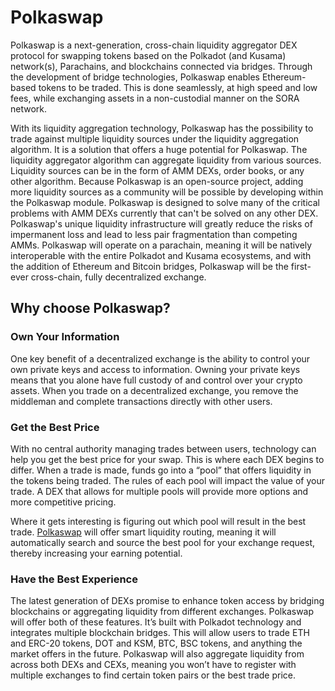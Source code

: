 # Polkaswap

Polkaswap is a next-generation, cross-chain liquidity aggregator DEX protocol for swapping tokens based on the Polkadot (and Kusama) network(s), Parachains, and blockchains connected via bridges. Through the development of bridge technologies, Polkaswap enables Ethereum-based tokens to be traded. This is done seamlessly, at high speed and low fees, while exchanging assets in a non-custodial manner on the SORA network.

With its liquidity aggregation technology, Polkaswap has the possibility to trade against multiple liquidity sources under the liquidity aggregation algorithm. It is a solution that offers a huge potential for Polkaswap. The liquidity aggregator algorithm can aggregate liquidity from various sources. Liquidity sources can be in the form of AMM DEXs, order books, or any other algorithm. Because Polkaswap is an open-source project, adding more liquidity sources as a community will be possible by developing within the Polkaswap module. Polkaswap is designed to solve many of the critical problems with AMM DEXs currently that can't be solved on any other DEX. Polkaswap's unique liquidity infrastructure will greatly reduce the risks of impermanent loss and lead to less pair fragmentation than competing AMMs. Polkaswap will operate on a parachain, meaning it will be natively interoperable with the entire Polkadot and Kusama ecosystems, and with the addition of Ethereum and Bitcoin bridges, Polkaswap will be the first-ever cross-chain, fully decentralized exchange.

## Why choose Polkaswap?

### Own Your Information

One key benefit of a decentralized exchange is the ability to control your own private keys and access to information. Owning your private keys means that you alone have full custody of and control over your crypto assets. When you trade on a decentralized exchange, you remove the middleman and complete transactions directly with other users.

### Get the Best Price

With no central authority managing trades between users, technology can help you get the best price for your swap. This is where each DEX begins to differ. When a trade is made, funds go into a “pool” that offers liquidity in the tokens being traded. The rules of each pool will impact the value of your trade. A DEX that allows for multiple pools will provide more options and more competitive pricing.

Where it gets interesting is figuring out which pool will result in the best trade. [Polkaswap](http://polkaswap.io/) will offer smart liquidity routing, meaning it will automatically search and source the best pool for your exchange request, thereby increasing your earning potential.

### Have the Best Experience

The latest generation of DEXs promise to enhance token access by bridging blockchains or aggregating liquidity from different exchanges. Polkaswap will offer both of these features. It’s built with Polkadot technology and integrates multiple blockchain bridges. This will allow users to trade ETH and ERC-20 tokens, DOT and KSM, BTC, BSC tokens, and anything the market offers in the future. Polkaswap will also aggregate liquidity from across both DEXs and CEXs, meaning you won’t have to register with multiple exchanges to find certain token pairs or the best trade price.
